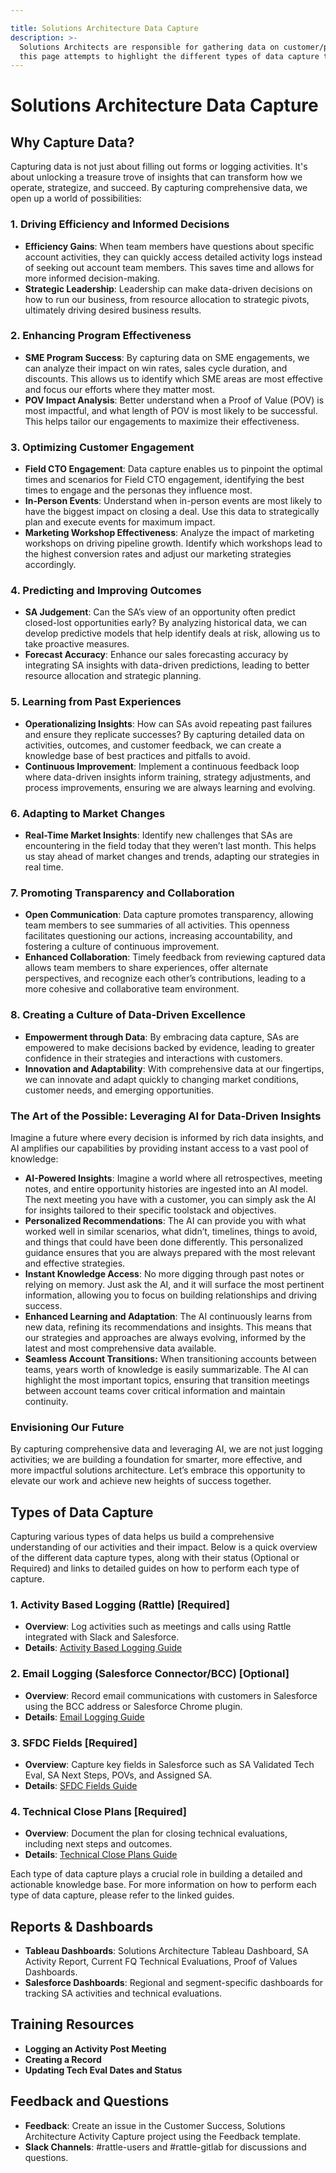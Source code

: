 ```yaml
---

title: Solutions Architecture Data Capture
description: >-
  Solutions Architects are responsible for gathering data on customer/prospect opportunities in a number of different ways,
  this page attempts to highlight the different types of data capture that is required and where to find more information on each.
---
```


# Solutions Architecture Data Capture

## Why Capture Data?

Capturing data is not just about filling out forms or logging activities. It's about unlocking a treasure trove of insights that can transform how we operate, strategize, and succeed. By capturing comprehensive data, we open up a world of possibilities:

### 1. **Driving Efficiency and Informed Decisions**
- **Efficiency Gains**: When team members have questions about specific account activities, they can quickly access detailed activity logs instead of seeking out account team members. This saves time and allows for more informed decision-making.
- **Strategic Leadership**: Leadership can make data-driven decisions on how to run our business, from resource allocation to strategic pivots, ultimately driving desired business results.

### 2. **Enhancing Program Effectiveness**
- **SME Program Success**: By capturing data on SME engagements, we can analyze their impact on win rates, sales cycle duration, and discounts. This allows us to identify which SME areas are most effective and focus our efforts where they matter most.
- **POV Impact Analysis**: Better understand when a Proof of Value (POV) is most impactful, and what length of POV is most likely to be successful. This helps tailor our engagements to maximize their effectiveness.

### 3. **Optimizing Customer Engagement**
- **Field CTO Engagement**: Data capture enables us to pinpoint the optimal times and scenarios for Field CTO engagement, identifying the best times to engage and the personas they influence most.
- **In-Person Events**: Understand when in-person events are most likely to have the biggest impact on closing a deal. Use this data to strategically plan and execute events for maximum impact.
- **Marketing Workshop Effectiveness**: Analyze the impact of marketing workshops on driving pipeline growth. Identify which workshops lead to the highest conversion rates and adjust our marketing strategies accordingly.

### 4. **Predicting and Improving Outcomes**
- **SA Judgement**: Can the SA’s view of an opportunity often predict closed-lost opportunities early? By analyzing historical data, we can develop predictive models that help identify deals at risk, allowing us to take proactive measures.
- **Forecast Accuracy**: Enhance our sales forecasting accuracy by integrating SA insights with data-driven predictions, leading to better resource allocation and strategic planning.

### 5. **Learning from Past Experiences**
- **Operationalizing Insights**: How can SAs avoid repeating past failures and ensure they replicate successes? By capturing detailed data on activities, outcomes, and customer feedback, we can create a knowledge base of best practices and pitfalls to avoid.
- **Continuous Improvement**: Implement a continuous feedback loop where data-driven insights inform training, strategy adjustments, and process improvements, ensuring we are always learning and evolving.

### 6. **Adapting to Market Changes**
- **Real-Time Market Insights**: Identify new challenges that SAs are encountering in the field today that they weren’t last month. This helps us stay ahead of market changes and trends, adapting our strategies in real time.

### 7. **Promoting Transparency and Collaboration**
- **Open Communication**: Data capture promotes transparency, allowing team members to see summaries of all activities. This openness facilitates questioning our actions, increasing accountability, and fostering a culture of continuous improvement.
- **Enhanced Collaboration**: Timely feedback from reviewing captured data allows team members to share experiences, offer alternate perspectives, and recognize each other’s contributions, leading to a more cohesive and collaborative team environment.

### 8. **Creating a Culture of Data-Driven Excellence**
- **Empowerment through Data**: By embracing data capture, SAs are empowered to make decisions backed by evidence, leading to greater confidence in their strategies and interactions with customers.
- **Innovation and Adaptability**: With comprehensive data at our fingertips, we can innovate and adapt quickly to changing market conditions, customer needs, and emerging opportunities.

### The Art of the Possible: Leveraging AI for Data-Driven Insights
Imagine a future where every decision is informed by rich data insights, and AI amplifies our capabilities by providing instant access to a vast pool of knowledge:

- **AI-Powered Insights**: Imagine a world where all retrospectives, meeting notes, and entire opportunity histories are ingested into an AI model. The next meeting you have with a customer, you can simply ask the AI for insights tailored to their specific toolstack and objectives.
- **Personalized Recommendations**: The AI can provide you with what worked well in similar scenarios, what didn’t, timelines, things to avoid, and things that could have been done differently. This personalized guidance ensures that you are always prepared with the most relevant and effective strategies.
- **Instant Knowledge Access**: No more digging through past notes or relying on memory. Just ask the AI, and it will surface the most pertinent information, allowing you to focus on building relationships and driving success.
- **Enhanced Learning and Adaptation**: The AI continuously learns from new data, refining its recommendations and insights. This means that our strategies and approaches are always evolving, informed by the latest and most comprehensive data available.
- **Seamless Account Transitions:** When transitioning accounts between teams, years worth of knowledge is easily summarizable. The AI can highlight the most important topics, ensuring that transition meetings between account teams cover critical information and maintain continuity.

### Envisioning Our Future
By capturing comprehensive data and leveraging AI, we are not just logging activities; we are building a foundation for smarter, more effective, and more impactful solutions architecture. Let’s embrace this opportunity to elevate our work and achieve new heights of success together.

## Types of Data Capture

Capturing various types of data helps us build a comprehensive understanding of our activities and their impact. Below is a quick overview of the different data capture types, along with their status (Optional or Required) and links to detailed guides on how to perform each type of capture.

### 1. **Activity Based Logging (Rattle) [Required]**
- **Overview**: Log activities such as meetings and calls using Rattle integrated with Slack and Salesforce.
- **Details**: [Activity Based Logging Guide](/handbook/solutions-architects/processes/activity-capture/activity-logging)
  
### 2. **Email Logging (Salesforce Connector/BCC) [Optional]**
- **Overview**: Record email communications with customers in Salesforce using the BCC address or Salesforce Chrome plugin.
- **Details**: [Email Logging Guide](/handbook/solutions-architects/processes/activity-capture/email-logging)

### 3. **SFDC Fields [Required]**
- **Overview**: Capture key fields in Salesforce such as SA Validated Tech Eval, SA Next Steps, POVs, and Assigned SA.
- **Details**: [SFDC Fields Guide](/handbook/solutions-architects/processes/activity-capture/sfdc-logging)

### 4. **Technical Close Plans [Required]**
- **Overview**: Document the plan for closing technical evaluations, including next steps and outcomes.
- **Details**: [Technical Close Plans Guide](#)

Each type of data capture plays a crucial role in building a detailed and actionable knowledge base. For more information on how to perform each type of data capture, please refer to the linked guides.

## Reports & Dashboards
- **Tableau Dashboards**: Solutions Architecture Tableau Dashboard, SA Activity Report, Current FQ Technical Evaluations, Proof of Values Dashboards.
- **Salesforce Dashboards**: Regional and segment-specific dashboards for tracking SA activities and technical evaluations.

## Training Resources
- **Logging an Activity Post Meeting**
- **Creating a Record**
- **Updating Tech Eval Dates and Status**

## Feedback and Questions
- **Feedback**: Create an issue in the Customer Success, Solutions Architecture Activity Capture project using the Feedback template.
- **Slack Channels**: #rattle-users and #rattle-gitlab for discussions and questions.